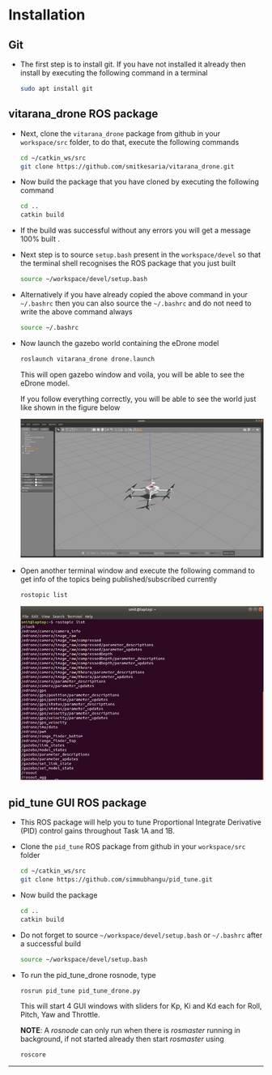 # Installation

## Git

- The first step is to install git. If you have not installed it already then install by executing the following command in a terminal

  ```bash
  sudo apt install git
  ```

## vitarana_drone ROS package

- Next, clone the `vitarana_drone` package from github in your `workspace/src` folder, to do that, execute the following commands

  ```bash
  cd ~/catkin_ws/src
  git clone https://github.com/smitkesaria/vitarana_drone.git
  ```

- Now build the package that you have cloned by executing the following command

  ```bash
  cd ..
  catkin build
  ```

- If the build was successful without any errors you will get a message 100% built .

- Next step is to source `setup.bash` present in the `workspace/devel` so that the terminal shell recognises the ROS package that you just built

  ```bash
  source ~/workspace/devel/setup.bash
  ```

- Alternatively if you have already copied the above command in your `~/.bashrc` then you can also source the `~/.bashrc` and do not need to write the above command always

  ```bash
  source ~/.bashrc
  ```

- Now launch the gazebo world containing the eDrone model

  ```bash
  roslaunch vitarana_drone drone.launch
  ```

  This will open gazebo window and voila, you will be able to see the eDrone model.

  If you follow everything correctly, you will be able to see the world just like shown in the figure below

  ![eDrone](./eDrone.png)

- Open another terminal window and execute the following command to get info of the topics being published/subscribed currently

  ```bash
  rostopic list
  ```

  ![rostopic](./rostopic_list.png)

## pid_tune GUI ROS package

- This ROS package will help you to tune Proportional Integrate Derivative (PID) control gains throughout Task 1A and 1B.

- Clone the `pid_tune` ROS package from github in your `workspace/src` folder

  ```bash
  cd ~/catkin_ws/src
  git clone https://github.com/simmubhangu/pid_tune.git
  ```

- Now build the package

  ```bash
  cd ..
  catkin build
  ```

- Do not forget to source `~/workspace/devel/setup.bash` or `~/.bashrc` after a successful build

  ```bash
  source ~/workspace/devel/setup.bash

  ```

- To run the pid_tune_drone rosnode, type

  ```bash
  rosrun pid_tune pid_tune_drone.py
  ```

  This will start 4 GUI windows with sliders for Kp, Ki and Kd each for Roll, Pitch, Yaw and Throttle.

  **NOTE**: A *rosnode* can only run when there is *rosmaster* running in background, if not started already then start *rosmaster* using

  ```bash
  roscore
  ```

<hr>